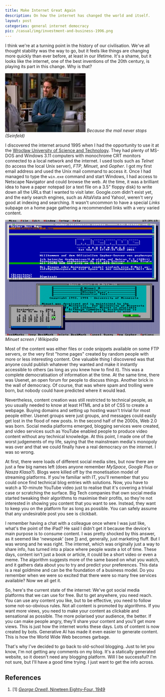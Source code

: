 ```yaml
---
title: Make Internet Great Again
description: On how the internet has changed the world and itself.
layout: post
categories: general internet democracy
pic: /casual/img/investment-and-business-1996.png
---
```

I think we're at a turning point in the history of our civilisation. We've all thought stability was the way to go, but it feels like things are changing more quickly than ever before, at least in our lifetime. It's a shame, but it looks like the internet, one of the best inventions of the 20th century, is playing its part in this change. Why is that?

![Why is that? Seinfeld meme](/casual/img/jerry-why-is-that.jpg "Because the mail never stops (Seinfeld)")
*Because the mail never stops (Seinfeld)*

I discovered the internet around 1995 when I had the opportunity to use it at the [Wrocław University of Science and Technology](https://pwr.edu.pl/en/). They had plenty of MS-DOS and Windows 3.11 computers with monochrome CRT monitors connected to a local network and the internet. I used tools such as *Telnet* (to access the local Unix server), *FTP*, *Minuet*, and *Gopher*. I got my first email address and used the Unix mail command to access it. Once I had managed to type the `win.exe` command and start Windows, I had access to Netscape Navigator and could browse the web. At the time, it was a brilliant idea to have a paper notepad (or a text file on a 3.5" floppy disk) to write down all the URLs that I wanted to visit later. Google.com didn't exist yet, and the early search engines, such as AltaVista and Yahoo!, weren't very good at indexing and searching. It wasn't uncommon to have a special *Links* subpage on a home page gathering a recommended links with a very varied content.

![Minuet screen - source: Wikipedia](/casual/img/Minnesota_Internet_Users_Essential_Tool_1.8.gif)
*Minuet screen / Wikipedia*

Most of the content was either files or code snippets available on some FTP servers, or the very first "home pages" created by random people with more or less interesting content. One valuable thing I discovered was that anyone could publish whatever they wanted and make it instantly accessible to others (as long as you knew how to find it). This was a complete democratisation of information at the time. At the same time, there was Usenet, an open forum for people to discuss things. Another brick in the wall of democracy. Of course, that was where spam and trolling were born, but nobody could have predicted where it would lead.

Nevertheless, content creation was still restricted to technical people, as you usually needed to know at least HTML and a bit of CSS to create a webpage. Buying domains and setting up hosting wasn't trivial for most people either. Usenet groups were just groups, and messages could easily get lost in the flood of new posts. In the second half of the 2000s, Web 2.0 was born. Social media platforms emerged, blogging services were created, and video services such as YouTube enabled people to produce video content without any technical knowledge. At this point, I made one of the worst judgements of my life, saying that the mainstream media's monopoly was over and that we could finally have a real democracy on the internet. I was so wrong.

At first, there were loads of different social media sites, but now there are just a few big names left (does anyone remember *MySpace*, *Google Plus* or *Nasza Klasa*?). Blogs were killed off by the monetisation model of streaming platforms. If you're familiar with IT, you'll remember that you could once find technical blog entries with solutions. Now, you have to watch a 10-minute YouTube video just to realise that it's covering a trivial case or scratching the surface. Big Tech companies that own social media started tweaking their algorithms to maximise their profits, so they're not interested in showing you content that you want to see. Instead, they want to keep you on the platform for as long as possible. You can safely assume that any undesirable post you see is clickbait.

I remember having a chat with a colleague once where I was just like, what's the point of the iPad? He said I didn't get it because the device's main purpose is to consume content. I was pretty shocked by this answer, as it seemed like 'newspeak' (see [1]) and, generally, just marketing fluff. But I was wrong and he was right. The internet, which was originally just a way to share info, has turned into a place where people waste a lot of time. These days, content isn't just a book or article, it could be a short video or even a meme. The algorithm suggests more of the same based on what you watch, and it gathers data about you to try and predict your preferences. This data is a real goldmine and can be the foundation of a business model. Do you remember when we were so excited that there were so many free services available? Now we all get it.

So, here's the current state of the internet: We've got social media platforms that we can use for free. But to get anywhere, you need reach. You can use any content you like, but to be effective, you need to follow some not-so-obvious rules. Not all content is promoted by algorithms. If you want more views, you need to make your content as clickable and sensational as possible. The more polarised your audience, the better. If you can make people angry, they'll share your content and you'll get more views. This is just how the internet works these days. Lots of content is now created by bots. Generative AI has made it even easier to generate content. This is how the World Wide Web becomes garbage.

That's why I've decided to go back to old-school blogging. Just to let you know, I'm not getting any comments on my blog. It's a statically generated website, so it doesn't need any blogging platform. Will I be successful? I'm not sure, but I'll have a good time trying.  I just want to get the info across.

## References
1. \[1\] [*George Orwell*, Nineteen Eighty-Four, 1949][1]

[1]: https://en.wikipedia.org/wiki/Nineteen_Eighty-Four

